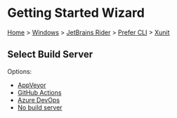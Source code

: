 # Getting Started Wizard

[Home](/docs/wiz/readme.md) > [Windows](Windows.md) > [JetBrains Rider](Windows_Rider.md) > [Prefer CLI](Windows_Rider_Cli.md) > [Xunit](Windows_Rider_Cli_Xunit.md)

## Select Build Server

Options:
 * [AppVeyor](Windows_Rider_Cli_Xunit_AppVeyor.md)
 * [GitHub Actions](Windows_Rider_Cli_Xunit_GitHubActions.md)
 * [Azure DevOps](Windows_Rider_Cli_Xunit_AzureDevOps.md)
 * [No build server](Windows_Rider_Cli_Xunit_None.md)
